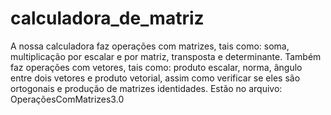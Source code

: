 # calculadora_de_matriz
A nossa calculadora faz operações com matrizes, tais como: soma, multiplicação por escalar e por matriz, transposta e determinante. Também faz operações com vetores, tais como: produto escalar, norma, ângulo entre dois vetores e produto vetorial, assim como verificar se eles são ortogonais e produção de matrizes identidades. 
Estão no arquivo: OperaçõesComMatrizes3.0
